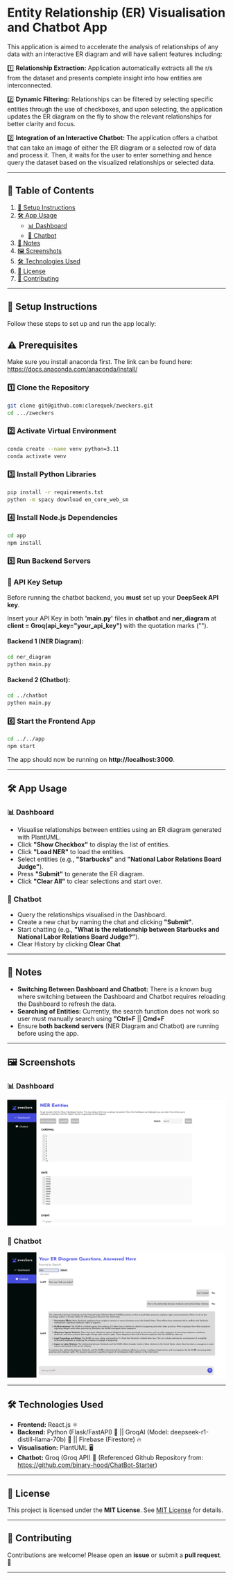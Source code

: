 # Entity Relationship (ER) Visualisation and Chatbot App

This application is aimed to accelerate the analysis of relationships of any data with an interactive ER diagram and will have salient features including:

1️⃣ **Relationship Extraction:** Application automatically extracts all the r/s from the dataset and presents complete insight into how entities are interconnected.
   
2️⃣ **Dynamic Filtering:** Relationships can be filtered by selecting specific entities through the use of checkboxes, and upon selecting, the application updates the ER diagram on the fly to show the relevant relationships for better clarity and focus.

2️⃣ **Integration of an Interactive Chatbot:** The application offers a chatbot that can take an image of either the ER diagram or a selected row of data and process it. Then, it waits for the user to enter something and hence query the dataset based on the visualized relationships or selected data.

---

## 📑 Table of Contents
1. [🚀 Setup Instructions](#-setup-instructions)
2. [🛠️ App Usage](#-app-usage)
   - [📊 Dashboard](#-dashboard)
   - [💬 Chatbot](#-chatbot)
3. [📝 Notes](#-notes)
4. [🖼️ Screenshots](#-screenshots)
5. [🛠️ Technologies Used](#-technologies-used)
6. [📜 License](#-license)
7. [🤝 Contributing](#-contributing)

---

## 🚀 Setup Instructions

Follow these steps to set up and run the app locally:

## ⚠️ Prerequisites
Make sure you install anaconda first. The link can be found here: https://docs.anaconda.com/anaconda/install/

### 1️⃣ Clone the Repository
```bash
git clone git@github.com:clarequek/zweckers.git
cd .../zweckers
```

### 2️⃣ Activate Virtual Environment
```bash
conda create --name venv python=3.11
conda activate venv
```

### 3️⃣ Install Python Libraries
```bash
pip install -r requirements.txt
python -m spacy download en_core_web_sm
```

### 4️⃣ Install Node.js Dependencies
```bash
cd app
npm install
```

### 5️⃣ Run Backend Servers 

### 🔑 API Key Setup  
Before running the chatbot backend, you **must** set up your **DeepSeek API key**. 

Insert your API Key in both **'main.py'** files in **chatbot** and **ner_diagram** at **client = Groq(api_key="your_api_key")** with the quotation marks ("").

#### Backend 1 (NER Diagram): 
```bash
cd ner_diagram
python main.py
```

#### Backend 2 (Chatbot):
```bash
cd ../chatbot
python main.py
```
### 6️⃣ Start the Frontend App
```bash
cd ../../app
npm start
```
The app should now be running on **http://localhost:3000**.

---

## 🛠️ App Usage

### 📊 Dashboard
- Visualise relationships between entities using an ER diagram generated with PlantUML.
- Click **"Show Checkbox"** to display the list of entities.
- Click **"Load NER"** to load the entities.
- Select entities (e.g., **"Starbucks"** and **"National Labor Relations Board Judge"**).
- Press **"Submit"** to generate the ER diagram.
- Click **"Clear All"** to clear selections and start over.

### 💬 Chatbot
- Query the relationships visualised in the Dashboard.
- Create a new chat by naming the chat and clicking **"Submit"**.
- Start chatting (e.g., **"What is the relationship between Starbucks and National Labor Relations Board Judge?"**).
- Clear History by clicking **Clear Chat**

---

## 📝 Notes
- **Switching Between Dashboard and Chatbot:** There is a known bug where switching between the Dashboard and Chatbot requires reloading the Dashboard to refresh the data.
- **Searching of Entities:** Currently, the search function does not work so user must manually search using **"Ctrl+F** || **Cmd+F**
- Ensure **both backend servers** (NER Diagram and Chatbot) are running before using the app.

---

## 🖼️ Screenshots
### 📊 Dashboard
![Dashboard Screenshot](screenshots/dashboard.png)

### 💬 Chatbot
![Chatbot Screenshot](screenshots/chatbot.png)  

---

## 🛠️ Technologies Used
- **Frontend:** React.js ⚛️
- **Backend:** Python (Flask/FastAPI) 🐍 || GroqAI (Model: deepseek-r1-distill-llama-70b) 🤖 || Firebase (Firestore) 🔥
- **Visualisation:** PlantUML 🖥️
- **Chatbot:** Groq (Groq API)  🤖 (Referenced Github Repository from: https://github.com/binary-hood/ChatBot-Starter)

---

## 📜 License
This project is licensed under the **MIT License**. See [MIT License](LICENSE) for details.

---

## 🤝 Contributing
Contributions are welcome! Please open an **issue** or submit a **pull request**. 🚀

---


